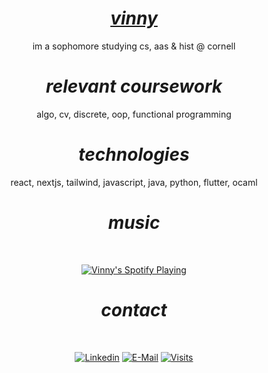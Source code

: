 # <div align="center"><b><i><a href="https://vinnyh125.github.io/" target="_blank">vinny</a></i></b></div>

<div align="center">im a sophomore studying cs, aas & hist @ cornell</div>

# <div align="center"><b><i>relevant coursework</i></b></div>

<div align="center">algo, cv, discrete, oop, functional programming

# <div align="center"><b><i>technologies</i></b></div>

<div align="center">react, nextjs, tailwind, javascript, java, python, flutter,  ocaml</div>

# <div align="center"><b><i>music</i></b></div>
&nbsp;<div align="center">
  [![Vinny's Spotify Playing](https://novatorem-61o7iuimp-vinnyh125.vercel.app/api/spotify/?background_color=0e1118&border_color=22252c)](https://open.spotify.com/user/qbekfev4yct7lr4tsy6mg78ie)
</div>

# <div align="center"><b><i>contact</i></b></div>
&nbsp;<div align="center">
[![Linkedin](https://img.shields.io/badge/linked-in-369?style=flat-square&logo=linkedin&logoColor=white&color=blue)](https://www.linkedin.com/in/vhuang0125/)
[![E-Mail](https://img.shields.io/badge/email-reveal-2a8?style=flat-square&logo=gmail&logoColor=white)](mailto:vincenthuang0125@gmail.com)
[![Visits](https://komarev.com/ghpvc/?username=vinnyh125&logo=GitHub&label=github%20visits&color=336699&logoColor=white&style=flat-square)](https://github.com/vinnyh125)
